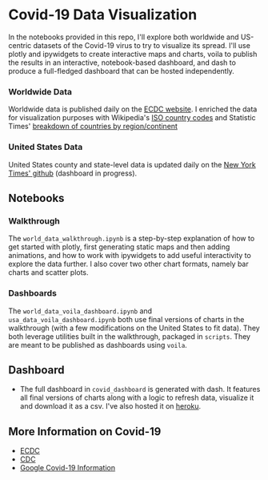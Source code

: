 # Covid-19 Data Visualization

In the notebooks provided in this repo, I'll explore both worldwide and US-centric datasets of the Covid-19 virus to try to visualize its spread. I'll use plotly and ipywidgets to create interactive maps and charts, voila to publish the results in an interactive, notebook-based dashboard, and dash to produce a full-fledged dashboard that can be hosted independently.

### Worldwide Data
Worldwide data is published daily on the [ECDC website](https://www.ecdc.europa.eu/en/geographical-distribution-2019-ncov-cases). I enriched the data for visualization purposes with Wikipedia's [ISO country codes](https://en.wikipedia.org/wiki/List_of_ISO_3166_country_codes) and Statistic Times' [breakdown of countries by region/continent](http://statisticstimes.com/geography/countries-by-continents.php)

### United States Data
United States  county and state-level data is updated daily on the [New York Times' github](https://github.com/nytimes/covid-19-data) (dashboard in progress).


## Notebooks

### Walkthrough
The ```world_data_walkthrough.ipynb``` is a step-by-step explanation of how to get started with plotly, first generating static maps and then adding animations, and how to work with ipywidgets to add useful interactivity to explore the data further. I also cover two other chart formats, namely bar charts and scatter plots.

### Dashboards
The ```world_data_voila_dashboard.ipynb``` and ```usa_data_voila_dashboard.ipynb``` both use final versions of charts in the walkthrough (with a few modifications on the United States to fit data). They both leverage utilities built in the walkthrough, packaged in ```scripts```. They are meant to be published as dashboards using ```voila```.

## Dashboard

* The full dashboard in ```covid_dashboard``` is generated with dash. It features all final versions of charts along with a logic to refresh data, visualize it and download it as a csv. I've also hosted it on [heroku](https://covid19-dash-app.herokuapp.com/).


## More Information on Covid-19

* [ECDC](https://www.ecdc.europa.eu/en/covid-19-pandemic)
* [CDC](https://www.cdc.gov/coronavirus/2019-ncov/index.html)
* [Google Covid-19 Information](https://www.google.com/covid19/)
